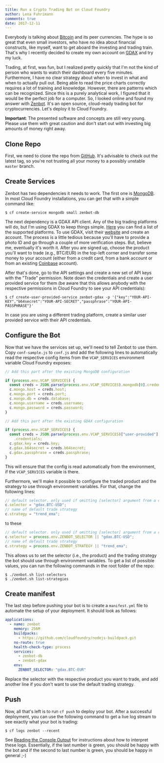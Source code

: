 ```yaml
---
title: Run a Crypto Trading Bot on Cloud Foundry
author: Lena Fuhrimann
comments: true
date: 2017-12-11
---
```


Everybody is talking about [Bitcoin](https://en.wikipedia.org/wiki/Bitcoin) and its peer currencies. The hype is so great that even small investors, who have no idea about financial constructs, like myself, want to get aboard the investing and trading train. That's why I recently decided to create my own account on [GDAX](https://www.gdax.com/) and try my luck.

Trading, at first, was fun, but I realized pretty quickly that I'm not the kind of person who wants to watch their dashboard every five minutes. Furthermore, I have no clear strategy about when to invest in what and when to actually pull out. Being able to read the price charts correctly requires a lot of training and knowledge. However, there are patterns which can be recognized. Since this is a purely analytical work, I figured that it would be the perfect job for a computer. So, I looked online and found my answer with [Zenbot](https://github.com/carlos8f/zenbot). It's an open source, cloud-ready trading bot for cryptocurrencies. Let's deploy it to Cloud Foundry.

**Important**: The presented software and concepts are still very young. Please use them with great caution and don't start out with investing big amounts of money right away.

## Clone Repo

First, we need to clone the repo from [GitHub](https://github.com/carlos8f/zenbot). It's advisable to check out the latest tag, so you're not trusting all your money to a possibly unstable `master` branch.

## Create Services

Zenbot has two dependencies it needs to work. The first one is [MongoDB](https://www.mongodb.com/). In most Cloud Foundry installations, you can get that with a simple command like:

```shell
$ cf create-service mongodb small zenbot-db
```

The next dependency is a GDAX API client. Any of the big trading platforms will do, but I'm using GDAX to keep things simple. [Here](https://github.com/carlos8f/zenbot#description) you can find a list of the supported platforms. To use GDAX, visit their [website](https://www.gdax.com/) and create an account. The process is a little tedious because you'll have to provide a photo ID and go through a couple of more verification steps. But, believe me, eventually it's worth it. After you are signed up, choose the product you'll want to trade (e.g., BTC/EUR) in the top-left corner and transfer some money to your account (either from a credit card, from a bank account or from an existing [Coinbase](https://www.coinbase.com) account).

After that's done, go to the API settings and create a new set of API keys with the "Trade" permission. Note down the credentials and create a user provided service for them (be aware that this allows anybody with the respective permissions in Cloud Foundry to see your API credentials):

```shell
$ cf create-user-provided-service zenbot-gdax -p '{"key":"YOUR-API-KEY","b64secret":"YOUR-API-SECRET","passphrase":"YOUR-API-PASSPHRASE"}'
```

In case you are using a different trading platform, create a similar user provided service with their API credentials.

## Configure the Bot

Now that we have the services set up, we'll need to tell Zenbot to use them. Copy `conf-sample.js` to `conf.js` and add the following lines to automatically read the respective config items from the `VCAP_SERVICES` environment variable Cloud Foundry exposes:

```javascript
// Add this part after the existing MongoDB configuration

if (process.env.VCAP_SERVICES) {
  const creds = JSON.parse(process.env.VCAP_SERVICES).mongodb[0].credentials;
  c.mongo.host = creds.host;
  c.mongo.port = creds.port;
  c.mongo.db = creds.database;
  c.mongo.username = creds.username;
  c.mongo.password = creds.password;
}
```

```javascript
// Add this part after the existing GDAX configuration

if (process.env.VCAP_SERVICES) {
  const creds = JSON.parse(process.env.VCAP_SERVICES)["user-provided"][0]
    .credentials;
  c.gdax.key = creds.key;
  c.gdax.b64secret = creds.b64secret;
  c.gdax.passphrase = creds.passphrase;
}
```

This will ensure that the config is read automatically from the environment, if the `VCAP_SERVICES` variable is there.

Furthermore, we'll make it possible to configure the traded product and the strategy to use through environment variables. For that, change the following lines:

```javascript
// default selector. only used if omitting [selector] argument from a command.
c.selector = "gdax.BTC-USD";
// name of default trade strategy
c.strategy = "trend_ema";
```

to these

```javascript
// default selector. only used if omitting [selector] argument from a command.
c.selector = process.env.ZENBOT_SELECTOR || "gdax.BTC-USD";
// name of default trade strategy
c.strategy = process.env.ZENBOT_STRATEGY || "trend_ema";
```

This allows us to set the selector (i.e., the product) and the trading strategy the bot should use through environment variables. To get a list of possible values, you can run the following commands in the root folder of the repo:

```shell
$ ./zenbot.sh list-selectors
$ ./zenbot.sh list-strategies
```

## Create manifest

The last step before pushing your bot is to create a `manifest.yml` file to automate the setup of your deployment. It should look as follows:

```yaml
applications:
  - name: zenbot
    memory: 256M
    buildpacks:
      - https://github.com/cloudfoundry/nodejs-buildpack.git
    no-route: true
    health-check-type: process
    services:
      - zenbot-db
      - zenbot-gdax
    env:
      ZENBOT_SELECTOR: "gdax.BTC-EUR"
```

Replace the selector with the respective product you want to trade, and add another line if you don't want to use the default trading strategy.

## Push

Now, all that's left is to run `cf push` to deploy your bot. After a successful deployment, you can use the following command to get a live log stream to see exactly what your bot is trading:

```shell
$ cf logs zenbot --recent
```

See [Reading the Console Output](https://github.com/carlos8f/zenbot#reading-the-console-output) for instructions about how to interpret these logs. Essentially, if the last number is green, you should be happy with the bot and if the second to last number is green, you should be happy in general ;-)
